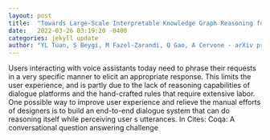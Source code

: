 ```yaml
---
layout: post
title:  "Towards Large-Scale Interpretable Knowledge Graph Reasoning for Dialogue Systems"
date:   2022-03-26 03:19:20 -0400
categories: jekyll update
author: "YL Tuan, S Beygi, M Fazel-Zarandi, Q Gao, A Cervone - arXiv preprint arXiv , 2022"
---
```

Users interacting with voice assistants today need to phrase their requests in a very specific manner to elicit an appropriate response. This limits the user experience, and is partly due to the lack of reasoning capabilities of dialogue platforms and the hand-crafted rules that require extensive labor. One possible way to improve user experience and relieve the manual efforts of designers is to build an end-to-end dialogue system that can do reasoning itself while perceiving user s utterances. In Cites: Coqa: A conversational question answering challenge